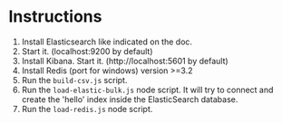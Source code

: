 # Instructions

1) Install Elasticsearch like indicated on the doc.
2) Start it. (localhost:9200 by default)
3) Install Kibana. Start it. (http://localhost:5601 by default)
4) Install Redis (port for windows) version >=3.2
5) Run the `build-csv.js` script.
6) Run the `load-elastic-bulk.js` node script. It will try to connect and create the 'hello' index inside the ElasticSearch database.
7) Run the `load-redis.js` node script.




